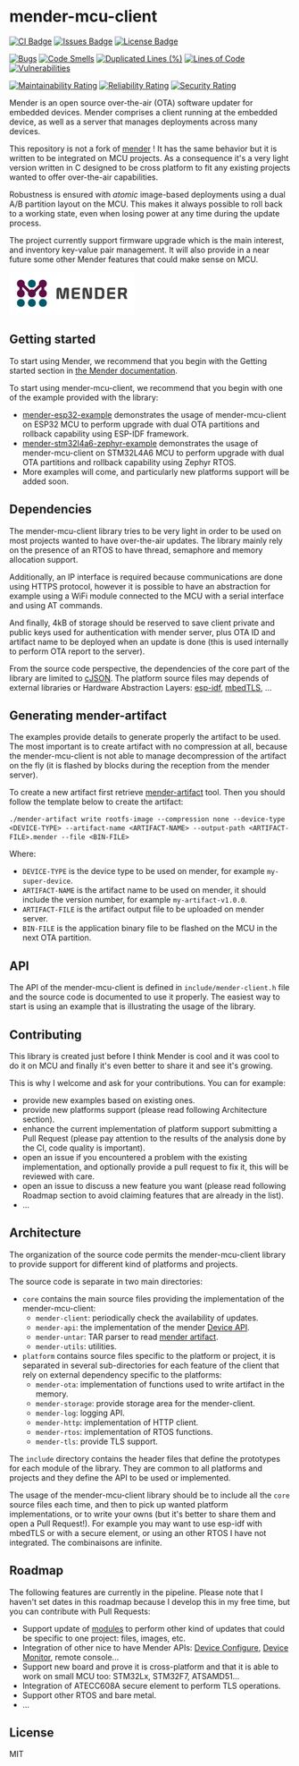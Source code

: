 # mender-mcu-client

[![CI Badge](https://github.com/joelguittet/mender-mcu-client/workflows/ci/badge.svg)](https://github.com/joelguittet/mender-mcu-client/actions)
[![Issues Badge](https://img.shields.io/github/issues/joelguittet/mender-mcu-client)](https://github.com/joelguittet/mender-mcu-client/issues)
[![License Badge](https://img.shields.io/github/license/joelguittet/mender-mcu-client)](https://github.com/joelguittet/mender-mcu-client/blob/master/LICENSE)

[![Bugs](https://sonarcloud.io/api/project_badges/measure?project=joelguittet_mender-mcu-client&metric=bugs)](https://sonarcloud.io/dashboard?id=joelguittet_mender-mcu-client)
[![Code Smells](https://sonarcloud.io/api/project_badges/measure?project=joelguittet_mender-mcu-client&metric=code_smells)](https://sonarcloud.io/dashboard?id=joelguittet_mender-mcu-client)
[![Duplicated Lines (%)](https://sonarcloud.io/api/project_badges/measure?project=joelguittet_mender-mcu-client&metric=duplicated_lines_density)](https://sonarcloud.io/dashboard?id=joelguittet_mender-mcu-client)
[![Lines of Code](https://sonarcloud.io/api/project_badges/measure?project=joelguittet_mender-mcu-client&metric=ncloc)](https://sonarcloud.io/dashboard?id=joelguittet_mender-mcu-client)
[![Vulnerabilities](https://sonarcloud.io/api/project_badges/measure?project=joelguittet_mender-mcu-client&metric=vulnerabilities)](https://sonarcloud.io/dashboard?id=joelguittet_mender-mcu-client)

[![Maintainability Rating](https://sonarcloud.io/api/project_badges/measure?project=joelguittet_mender-mcu-client&metric=sqale_rating)](https://sonarcloud.io/dashboard?id=joelguittet_mender-mcu-client)
[![Reliability Rating](https://sonarcloud.io/api/project_badges/measure?project=joelguittet_mender-mcu-client&metric=reliability_rating)](https://sonarcloud.io/dashboard?id=joelguittet_mender-mcu-client)
[![Security Rating](https://sonarcloud.io/api/project_badges/measure?project=joelguittet_mender-mcu-client&metric=security_rating)](https://sonarcloud.io/dashboard?id=joelguittet_mender-mcu-client)

Mender is an open source over-the-air (OTA) software updater for embedded devices. Mender comprises a client running at the embedded device, as well as a server that manages deployments across many devices.

This repository is not a fork of [mender](https://github.com/mendersoftware/mender) ! It has the same behavior but it is written to be integrated on MCU projects. As a consequence it's a very light version written in C designed to be cross platform to fit any existing projects wanted to offer over-the-air capabilities.

Robustness is ensured with *atomic* image-based deployments using a dual A/B partition layout on the MCU. This makes it always possible to roll back to a working state, even when losing power at any time during the update process.

The project currently support firmware upgrade which is the main interest, and inventory key-value pair management. It will also provide in a near future some other Mender features that could make sense on MCU.

![Mender logo](https://github.com/mendersoftware/mender/raw/master/mender_logo.png)


## Getting started

To start using Mender, we recommend that you begin with the Getting started section in [the Mender documentation](https://docs.mender.io/).

To start using mender-mcu-client, we recommend that you begin with one of the example provided with the library:

* [mender-esp32-example](https://github.com/joelguittet/mender-esp32-example) demonstrates the usage of mender-mcu-client on ESP32 MCU to perform upgrade with dual OTA partitions and rollback capability using ESP-IDF framework.
* [mender-stm32l4a6-zephyr-example](https://github.com/joelguittet/mender-stm32l4a6-zephyr-example) demonstrates the usage of mender-mcu-client on STM32L4A6 MCU to perform upgrade with dual OTA partitions and rollback capability using Zephyr RTOS.
* More examples will come, and particularly new platforms support will be added soon.


## Dependencies

The mender-mcu-client library tries to be very light in order to be used on most projects wanted to have over-the-air updates. The library mainly rely on the presence of an RTOS to have thread, semaphore and memory allocation support.

Additionally, an IP interface is required because communications are done using HTTPS protocol, however it is possible to have an abstraction for example using a WiFi module connected to the MCU with a serial interface and using AT commands.

And finally, 4kB of storage should be reserved to save client private and public keys used for authentication with mender server, plus OTA ID and artifact name to be deployed when an update is done (this is used internally to perform OTA report to the server).

From the source code perspective, the dependencies of the core part of the library are limited to [cJSON](https://github.com/DaveGamble/cJSON). The platform source files may depends of external libraries or Hardware Abstraction Layers: [esp-idf](https://github.com/espressif/esp-idf), [mbedTLS](https://github.com/Mbed-TLS/mbedtls/), ...


## Generating mender-artifact

The examples provide details to generate properly the artifact to be used. The most important is to create artifact with no compression at all, because the mender-mcu-client is not able to manage decompression of the artifact on the fly (it is flashed by blocks during the reception from the mender server).

To create a new artifact first retrieve [mender-artifact](https://docs.mender.io/downloads#mender-artifact) tool. Then you should follow the template below to create the artifact:

```
./mender-artifact write rootfs-image --compression none --device-type <DEVICE-TYPE> --artifact-name <ARTIFACT-NAME> --output-path <ARTIFACT-FILE>.mender --file <BIN-FILE>
```

Where:
* `DEVICE-TYPE` is the device type to be used on mender, for example `my-super-device`.
* `ARTIFACT-NAME` is the artifact name to be used on mender, it should include the version number, for example `my-artifact-v1.0.0`.
* `ARTIFACT-FILE` is the artifact output file to be uploaded on mender server.
* `BIN-FILE` is the application binary file to be flashed on the MCU in the next OTA partition.


## API

The API of the mender-mcu-client is defined in `include/mender-client.h` file and the source code is documented to use it properly. The easiest way to start is using an example that is illustrating the usage of the library.


## Contributing

This library is created just before I think Mender is cool and it was cool to do it on MCU and finally it's even better to share it and see it's growing.

This is why I welcome and ask for your contributions. You can for example:

* provide new examples based on existing ones.
* provide new platforms support (please read following Architecture section).
* enhance the current implementation of platform support submitting a Pull Request (please pay attention to the results of the analysis done by the CI, code quality is important).
* open an issue if you encountered a problem with the existing implementation, and optionally provide a pull request to fix it, this will be reviewed with care.
* open an issue to discuss a new feature you want (please read following Roadmap section to avoid claiming features that are already in the list).
* ...


## Architecture

The organization of the source code permits the mender-mcu-client library to provide support for different kind of platforms and projects.

The source code is separate in two main directories:
* `core` contains the main source files providing the implementation of the mender-mcu-client:
    * `mender-client`: periodically check the availability of updates.
    * `mender-api`: the implementation of the mender [Device API](https://docs.mender.io/api/#device-apis).
    * `mender-untar`: TAR parser to read [mender artifact](https://github.com/mendersoftware/mender-artifact/blob/master/Documentation/artifact-format-v3.md).
    * `mender-utils`: utilities.
* `platform` contains source files specific to the platform or project, it is separated in several sub-directories for each feature of the client that rely on external dependency specific to the platforms:
    * `mender-ota`: implementation of functions used to write artifact in the memory.
    * `mender-storage`: provide storage area for the mender-client.
    * `mender-log`: logging API.
    * `mender-http`: implementation of HTTP client.
    * `mender-rtos`: implementation of RTOS functions.
    * `mender-tls`: provide TLS support.

The `include` directory contains the header files that define the prototypes for each module of the library. They are common to all platforms and projects and they define the API to be used or implemented.

The usage of the mender-mcu-client library should be to include all the `core` source files each time, and then to pick up wanted platform implementations, or to write your owns (but it's better to share them and open a Pull Request!). For example you may want to use esp-idf with mbedTLS or with a secure element, or using an other RTOS I have not integrated. The combinaisons are infinite.


## Roadmap

The following features are currently in the pipeline. Please note that I haven't set dates in this roadmap because I develop this in my free time, but you can contribute with Pull Requests:

* Support update of [modules](https://docs.mender.io/artifact-creation/create-a-custom-update-module) to perform other kind of updates that could be specific to one project: files, images, etc.
* Integration of other nice to have Mender APIs: [Device Configure](https://docs.mender.io/api/#device-api-device-configure), [Device Monitor](https://docs.mender.io/api/#devices-api-device-monitor), remote console...
* Support new board and prove it is cross-platform and that it is able to work on small MCU too: STM32Lx, STM32F7, ATSAMD51...
* Integration of ATECC608A secure element to perform TLS operations.
* Support other RTOS and bare metal.
* ...


## License

MIT
